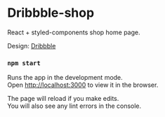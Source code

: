 # Dribbble-shop

React + styled-components shop home page.

Design: [Dribbble](https://dribbble.com/shots/10703229--FREE-Ladies-Beauty-Store-Website-Concept)

### `npm start`

Runs the app in the development mode.<br />
Open [http://localhost:3000](http://localhost:3000) to view it in the browser.

The page will reload if you make edits.<br />
You will also see any lint errors in the console.

